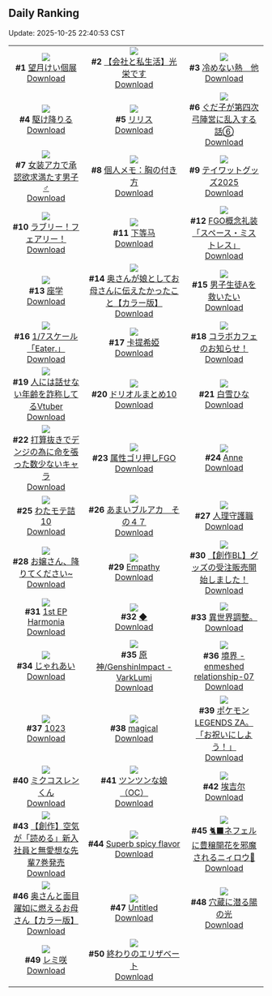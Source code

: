 ## Daily Ranking
Update: 2025-10-25 22:40:53 CST

|      |      |      |
| :----: | :----: | :----: |
| ![](https://i.pixiv.re/c/240x480/img-master/img/2025/10/24/13/56/35/136636777_p0_master1200.jpg)<br>**#1** [望月けい個展](https://www.pixiv.net/artworks/136636777)<br>[Download](https://i.pixiv.re/img-original/img/2025/10/24/13/56/35/136636777_p0.jpg) | ![](https://i.pixiv.re/c/240x480/img-master/img/2025/10/24/12/01/20/136634597_p0_master1200.jpg)<br>**#2** [【会社と私生活】光栄です](https://www.pixiv.net/artworks/136634597)<br>[Download](https://i.pixiv.re/img-original/img/2025/10/24/12/01/20/136634597_p0.jpg) | ![](https://i.pixiv.re/c/240x480/img-master/img/2025/10/24/22/20/40/136652468_p0_master1200.jpg)<br>**#3** [冷めない熱＿他](https://www.pixiv.net/artworks/136652468)<br>[Download](https://i.pixiv.re/img-original/img/2025/10/24/22/20/40/136652468_p0.jpg) |
| ![](https://i.pixiv.re/c/240x480/img-master/img/2025/10/24/07/30/02/136629857_p0_master1200.jpg)<br>**#4** [駆け降りる](https://www.pixiv.net/artworks/136629857)<br>[Download](https://i.pixiv.re/img-original/img/2025/10/24/07/30/02/136629857_p0.jpg) | ![](https://i.pixiv.re/c/240x480/img-master/img/2025/10/23/00/00/21/136586632_p0_master1200.jpg)<br>**#5** [リリス](https://www.pixiv.net/artworks/136586632)<br>[Download](https://i.pixiv.re/img-original/img/2025/10/23/00/00/21/136586632_p0.png) | ![](https://i.pixiv.re/c/240x480/img-master/img/2025/10/24/09/03/00/136631398_p0_master1200.jpg)<br>**#6** [ぐだ子が第四次弓陣営に乱入する話⑥](https://www.pixiv.net/artworks/136631398)<br>[Download](https://i.pixiv.re/img-original/img/2025/10/24/09/03/00/136631398_p0.jpg) |
| ![](https://i.pixiv.re/c/240x480/img-master/img/2025/10/24/00/00/08/136620740_p0_master1200.jpg)<br>**#7** [女装アカで承認欲求満たす男子♂](https://www.pixiv.net/artworks/136620740)<br>[Download](https://i.pixiv.re/img-original/img/2025/10/24/00/00/08/136620740_p0.jpg) | ![](https://i.pixiv.re/c/240x480/img-master/img/2025/10/23/06/00/15/136593860_p0_master1200.jpg)<br>**#8** [個人メモ：胸の付き方](https://www.pixiv.net/artworks/136593860)<br>[Download](https://i.pixiv.re/img-original/img/2025/10/23/06/00/15/136593860_p0.jpg) | ![](https://i.pixiv.re/c/240x480/img-master/img/2025/10/24/01/44/06/136624493_p0_master1200.jpg)<br>**#9** [テイワットグッズ2025](https://www.pixiv.net/artworks/136624493)<br>[Download](https://i.pixiv.re/img-original/img/2025/10/24/01/44/06/136624493_p0.jpg) |
| ![](https://i.pixiv.re/c/240x480/img-master/img/2025/10/24/16/41/02/136639875_p0_master1200.jpg)<br>**#10** [ラブリー！フェアリー！](https://www.pixiv.net/artworks/136639875)<br>[Download](https://i.pixiv.re/img-original/img/2025/10/24/16/41/02/136639875_p0.jpg) | ![](https://i.pixiv.re/c/240x480/img-master/img/2025/10/24/18/13/33/136642645_p0_master1200.jpg)<br>**#11** [下等马](https://www.pixiv.net/artworks/136642645)<br>[Download](https://i.pixiv.re/img-original/img/2025/10/24/18/13/33/136642645_p0.jpg) | ![](https://i.pixiv.re/c/240x480/img-master/img/2025/10/24/21/52/04/136651014_p0_master1200.jpg)<br>**#12** [FGO概念礼装「スペース・ミストレス」](https://www.pixiv.net/artworks/136651014)<br>[Download](https://i.pixiv.re/img-original/img/2025/10/24/21/52/04/136651014_p0.png) |
| ![](https://i.pixiv.re/c/240x480/img-master/img/2025/10/23/20/09/39/136611456_p0_master1200.jpg)<br>**#13** [座学](https://www.pixiv.net/artworks/136611456)<br>[Download](https://i.pixiv.re/img-original/img/2025/10/23/20/09/39/136611456_p0.png) | ![](https://i.pixiv.re/c/240x480/img-master/img/2025/10/23/00/00/25/136586659_p0_master1200.jpg)<br>**#14** [奥さんが娘としてお母さんに伝えたかったこと【カラー版】](https://www.pixiv.net/artworks/136586659)<br>[Download](https://i.pixiv.re/img-original/img/2025/10/23/00/00/25/136586659_p0.jpg) | ![](https://i.pixiv.re/c/240x480/img-master/img/2025/10/23/21/32/48/136614678_p0_master1200.jpg)<br>**#15** [男子生徒Aを救いたい](https://www.pixiv.net/artworks/136614678)<br>[Download](https://i.pixiv.re/img-original/img/2025/10/23/21/32/48/136614678_p0.png) |
| ![](https://i.pixiv.re/c/240x480/img-master/img/2025/10/24/00/30/28/136622327_p0_master1200.jpg)<br>**#16** [1/7スケール「Eater.」](https://www.pixiv.net/artworks/136622327)<br>[Download](https://i.pixiv.re/img-original/img/2025/10/24/00/30/28/136622327_p0.jpg) | ![](https://i.pixiv.re/c/240x480/img-master/img/2025/10/23/18/11/05/136607531_p0_master1200.jpg)<br>**#17** [卡提希婭](https://www.pixiv.net/artworks/136607531)<br>[Download](https://i.pixiv.re/img-original/img/2025/10/23/18/11/05/136607531_p0.jpg) | ![](https://i.pixiv.re/c/240x480/img-master/img/2025/10/23/00/02/03/136586910_p0_master1200.jpg)<br>**#18** [コラボカフェのお知らせ！](https://www.pixiv.net/artworks/136586910)<br>[Download](https://i.pixiv.re/img-original/img/2025/10/23/00/02/03/136586910_p0.jpg) |
| ![](https://i.pixiv.re/c/240x480/img-master/img/2025/10/24/21/46/27/136650785_p0_master1200.jpg)<br>**#19** [人には話せない年齢を詐称してるVtuber](https://www.pixiv.net/artworks/136650785)<br>[Download](https://i.pixiv.re/img-original/img/2025/10/24/21/46/27/136650785_p0.png) | ![](https://i.pixiv.re/c/240x480/img-master/img/2025/10/23/20/43/33/136612623_p0_master1200.jpg)<br>**#20** [ドリオルまとめ10](https://www.pixiv.net/artworks/136612623)<br>[Download](https://i.pixiv.re/img-original/img/2025/10/23/20/43/33/136612623_p0.jpg) | ![](https://i.pixiv.re/c/240x480/img-master/img/2025/10/23/00/00/27/136586672_p0_master1200.jpg)<br>**#21** [白雪ひな](https://www.pixiv.net/artworks/136586672)<br>[Download](https://i.pixiv.re/img-original/img/2025/10/23/00/00/27/136586672_p0.jpg) |
| ![](https://i.pixiv.re/c/240x480/img-master/img/2025/10/23/09/38/58/136597302_p0_master1200.jpg)<br>**#22** [打算抜きでデンジの為に命を張った数少ないキャラ](https://www.pixiv.net/artworks/136597302)<br>[Download](https://i.pixiv.re/img-original/img/2025/10/23/09/38/58/136597302_p0.jpg) | ![](https://i.pixiv.re/c/240x480/img-master/img/2025/10/23/20/00/56/136611096_p0_master1200.jpg)<br>**#23** [属性ゴリ押しFGO](https://www.pixiv.net/artworks/136611096)<br>[Download](https://i.pixiv.re/img-original/img/2025/10/23/20/00/56/136611096_p0.jpg) | ![](https://i.pixiv.re/c/240x480/img-master/img/2025/10/23/01/15/10/136589528_p0_master1200.jpg)<br>**#24** [Anne](https://www.pixiv.net/artworks/136589528)<br>[Download](https://i.pixiv.re/img-original/img/2025/10/23/01/15/10/136589528_p0.jpg) |
| ![](https://i.pixiv.re/c/240x480/img-master/img/2025/10/24/21/21/39/136649807_p0_master1200.jpg)<br>**#25** [わたモテ詰10](https://www.pixiv.net/artworks/136649807)<br>[Download](https://i.pixiv.re/img-original/img/2025/10/24/21/21/39/136649807_p0.png) | ![](https://i.pixiv.re/c/240x480/img-master/img/2025/10/23/00/00/16/136586598_p0_master1200.jpg)<br>**#26** [あまいブルアカ　その４７](https://www.pixiv.net/artworks/136586598)<br>[Download](https://i.pixiv.re/img-original/img/2025/10/23/00/00/16/136586598_p0.png) | ![](https://i.pixiv.re/c/240x480/img-master/img/2025/10/24/00/00/19/136620812_p0_master1200.jpg)<br>**#27** [人理守護職](https://www.pixiv.net/artworks/136620812)<br>[Download](https://i.pixiv.re/img-original/img/2025/10/24/00/00/19/136620812_p0.png) |
| ![](https://i.pixiv.re/c/240x480/img-master/img/2025/10/24/01/11/31/136610590_p0_master1200.jpg)<br>**#28** [お嬢さん、降りてください~](https://www.pixiv.net/artworks/136610590)<br>[Download](https://i.pixiv.re/img-original/img/2025/10/24/01/11/31/136610590_p0.png) | ![](https://i.pixiv.re/c/240x480/img-master/img/2025/10/23/00/00/10/136586566_p0_master1200.jpg)<br>**#29** [Empathy](https://www.pixiv.net/artworks/136586566)<br>[Download](https://i.pixiv.re/img-original/img/2025/10/23/00/00/10/136586566_p0.jpg) | ![](https://i.pixiv.re/c/240x480/img-master/img/2025/10/24/00/00/19/136620814_p0_master1200.jpg)<br>**#30** [【創作BL】グッズの受注販売開始しました！](https://www.pixiv.net/artworks/136620814)<br>[Download](https://i.pixiv.re/img-original/img/2025/10/24/00/00/19/136620814_p0.jpg) |
| ![](https://i.pixiv.re/c/240x480/img-master/img/2025/10/23/00/00/24/136586652_p0_master1200.jpg)<br>**#31** [1st EP Harmonia](https://www.pixiv.net/artworks/136586652)<br>[Download](https://i.pixiv.re/img-original/img/2025/10/23/00/00/24/136586652_p0.jpg) | ![](https://i.pixiv.re/c/240x480/img-master/img/2025/10/24/22/01/12/136651605_p0_master1200.jpg)<br>**#32** [◆](https://www.pixiv.net/artworks/136651605)<br>[Download](https://i.pixiv.re/img-original/img/2025/10/24/22/01/12/136651605_p0.jpg) | ![](https://i.pixiv.re/c/240x480/img-master/img/2025/10/24/10/04/55/136632372_p0_master1200.jpg)<br>**#33** [異世界調整。](https://www.pixiv.net/artworks/136632372)<br>[Download](https://i.pixiv.re/img-original/img/2025/10/24/10/04/55/136632372_p0.jpg) |
| ![](https://i.pixiv.re/c/240x480/img-master/img/2025/10/24/07/00/04/136629304_p0_master1200.jpg)<br>**#34** [じゃれあい](https://www.pixiv.net/artworks/136629304)<br>[Download](https://i.pixiv.re/img-original/img/2025/10/24/07/00/04/136629304_p0.png) | ![](https://i.pixiv.re/c/240x480/img-master/img/2025/10/24/16/25/16/136639540_p0_master1200.jpg)<br>**#35** [原神/GenshinImpact - VarkLumi](https://www.pixiv.net/artworks/136639540)<br>[Download](https://i.pixiv.re/img-original/img/2025/10/24/16/25/16/136639540_p0.png) | ![](https://i.pixiv.re/c/240x480/img-master/img/2025/10/24/00/01/28/136621016_p0_master1200.jpg)<br>**#36** [境界 -enmeshed relationship-07](https://www.pixiv.net/artworks/136621016)<br>[Download](https://i.pixiv.re/img-original/img/2025/10/24/00/01/28/136621016_p0.jpg) |
| ![](https://i.pixiv.re/c/240x480/img-master/img/2025/10/23/09/00/03/136596703_p0_master1200.jpg)<br>**#37** [1023](https://www.pixiv.net/artworks/136596703)<br>[Download](https://i.pixiv.re/img-original/img/2025/10/23/09/00/03/136596703_p0.jpg) | ![](https://i.pixiv.re/c/240x480/img-master/img/2025/10/24/13/37/03/136636445_p0_master1200.jpg)<br>**#38** [magical](https://www.pixiv.net/artworks/136636445)<br>[Download](https://i.pixiv.re/img-original/img/2025/10/24/13/37/03/136636445_p0.png) | ![](https://i.pixiv.re/c/240x480/img-master/img/2025/10/23/20/25/26/136600322_p0_master1200.jpg)<br>**#39** [ポケモン LEGENDS ZA。 「お祝いにしよう！」](https://www.pixiv.net/artworks/136600322)<br>[Download](https://i.pixiv.re/img-original/img/2025/10/23/20/25/26/136600322_p0.jpg) |
| ![](https://i.pixiv.re/c/240x480/img-master/img/2025/10/23/00/00/02/136586535_p0_master1200.jpg)<br>**#40** [ミクコスレンくん](https://www.pixiv.net/artworks/136586535)<br>[Download](https://i.pixiv.re/img-original/img/2025/10/23/00/00/02/136586535_p0.jpg) | ![](https://i.pixiv.re/c/240x480/img-master/img/2025/10/24/00/01/04/136620965_p0_master1200.jpg)<br>**#41** [ツンツンな娘（OC）](https://www.pixiv.net/artworks/136620965)<br>[Download](https://i.pixiv.re/img-original/img/2025/10/24/00/01/04/136620965_p0.jpg) | ![](https://i.pixiv.re/c/240x480/img-master/img/2025/10/23/01/09/52/136589389_p0_master1200.jpg)<br>**#42** [埃吉尔](https://www.pixiv.net/artworks/136589389)<br>[Download](https://i.pixiv.re/img-original/img/2025/10/23/01/09/52/136589389_p0.png) |
| ![](https://i.pixiv.re/c/240x480/img-master/img/2025/10/24/18/01/56/136642206_p0_master1200.jpg)<br>**#43** [【創作】空気が「読める」新入社員と無愛想な先輩7巻発売](https://www.pixiv.net/artworks/136642206)<br>[Download](https://i.pixiv.re/img-original/img/2025/10/24/18/01/56/136642206_p0.jpg) | ![](https://i.pixiv.re/c/240x480/img-master/img/2025/10/24/01/08/08/136623552_p0_master1200.jpg)<br>**#44** [Superb spicy flavor](https://www.pixiv.net/artworks/136623552)<br>[Download](https://i.pixiv.re/img-original/img/2025/10/24/01/08/08/136623552_p0.jpg) | ![](https://i.pixiv.re/c/240x480/img-master/img/2025/10/23/00/00/35/136586720_p0_master1200.jpg)<br>**#45** [🐈‍⬛ネフェルに豊穣開花を邪魔されるニィロウ🩵](https://www.pixiv.net/artworks/136586720)<br>[Download](https://i.pixiv.re/img-original/img/2025/10/23/00/00/35/136586720_p0.jpg) |
| ![](https://i.pixiv.re/c/240x480/img-master/img/2025/10/23/20/00/46/136611081_p0_master1200.jpg)<br>**#46** [奥さんと面目躍如に燃えるお母さん【カラー版】](https://www.pixiv.net/artworks/136611081)<br>[Download](https://i.pixiv.re/img-original/img/2025/10/23/20/00/46/136611081_p0.jpg) | ![](https://i.pixiv.re/c/240x480/img-master/img/2025/10/23/05/46/38/136593649_p0_master1200.jpg)<br>**#47** [Untitled](https://www.pixiv.net/artworks/136593649)<br>[Download](https://i.pixiv.re/img-original/img/2025/10/23/05/46/38/136593649_p0.png) | ![](https://i.pixiv.re/c/240x480/img-master/img/2025/10/24/19/03/30/136644375_p0_master1200.jpg)<br>**#48** [穴蔵に潜る陽の光](https://www.pixiv.net/artworks/136644375)<br>[Download](https://i.pixiv.re/img-original/img/2025/10/24/19/03/30/136644375_p0.jpg) |
| ![](https://i.pixiv.re/c/240x480/img-master/img/2025/10/24/23/13/10/136654650_p0_master1200.jpg)<br>**#49** [レミ咲](https://www.pixiv.net/artworks/136654650)<br>[Download](https://i.pixiv.re/img-original/img/2025/10/24/23/13/10/136654650_p0.png) | ![](https://i.pixiv.re/c/240x480/img-master/img/2025/10/24/21/03/20/136649146_p0_master1200.jpg)<br>**#50** [終わりのエリザベート](https://www.pixiv.net/artworks/136649146)<br>[Download](https://i.pixiv.re/img-original/img/2025/10/24/21/03/20/136649146_p0.jpg) |
|      |
